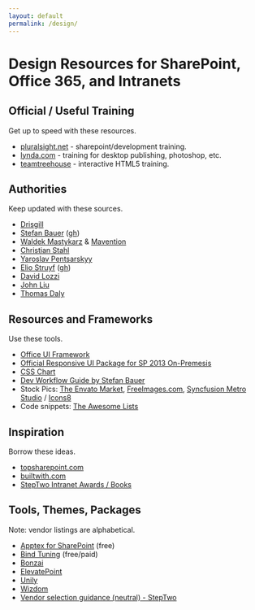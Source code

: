 ```yaml
---
layout: default
permalink: /design/
---
```

# Design Resources for SharePoint, Office 365, and Intranets

## Official / Useful Training

Get up to speed with these resources.

*   [pluralsight.net](http://pluralsight.net) - sharepoint/development training.
*   [lynda.com](http://lynda.com) - training for desktop publishing, photoshop, etc.
*   [teamtreehouse](http://teamtreehouse.com) - interactive HTML5 training.

## Authorities

Keep updated with these sources.

*   [Drisgill](http://blog.drisgill.com) 
*   [Stefan Bauer](http://www.n8d.at/blog/) ([gh](https://github.com/StfBauer?tab=repositories))
*   [Waldek Mastykarz](http://blog.mastykarz.nl) & [Mavention](http://www.mavention.com/blog)
*   [Christian Stahl](http://chrisstahl.wordpress.com)
*   [Yaroslav Pentsarskyy](http://www.sharemuch.com)
*   [Elio Struyf](http://www.eliostruyf.com) ([gh](https://github.com/estruyf))
*   [David Lozzi](https://davidlozzi.com)
*   [John Liu](http://johnliu.net)
*   [Thomas Daly](https://thomasdaly.net)

## Resources and Frameworks

Use these tools.

*   [Office UI Framework](https://blogs.office.com/2015/08/31/introducing-office-ui-fabric-your-key-to-designing-add-ins-for-office/)
*   [Official Responsive UI Package for SP 2013 On-Premesis](https://dev.office.com/blogs/announcing-responsive-ui-package-for-sharepoint-on-premises-2013-2016)
*   [CSS Chart](http://sharepointexperience.com/csschart/csschart.html)
*   [Dev Workflow Guide by Stefan Bauer](http://www.n8d.at/blog/how-i-develop-in-sharepoint-and-office-365-now/)
*   Stock Pics: [The Envato Market](https://market.envato.com/), [FreeImages.com](http://freeimages.com), [Syncfusion Metro Studio](https://www.syncfusion.com/downloads/metrostudio) / [Icons8](https://icons8.com/)
*   Code snippets: [The Awesome Lists](https://github.com/sindresorhus/awesome)

## Inspiration

Borrow these ideas.

*   [topsharepoint.com](http://www.topsharepoint.com/)
*   [builtwith.com](http://builtwith.com/)
*   [StepTwo Intranet Awards / Books](http://www.steptwo.com.au/)


## Tools, Themes, Packages

Note: vendor listings are alphabetical.

*   [Apptex for SharePoint](http://spapptex.com/) (free)
*   [Bind Tuning](http://bindtuning.com) (free/paid)
*   [Bonzai](http://bonzai-intranet.com/)
*   [ElevatePoint](http://elevatepoint.com/)
*   [Unily](https://www.unily.com/)
*   [Wizdom](http://www.wizdom-intranet.com/)
*   [Vendor selection guidance (neutral) - StepTwo](http://www.steptwo.com.au/papers/out-of-the-box-intranet-solution/)
